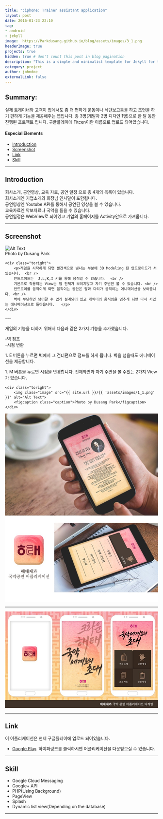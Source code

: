 ```yaml
---
title: ":iphone: Trainer assistant application"
layout: post
date: 2016-01-23 22:10
tag:
- android
- jekyll
image:  https://Parkdusang.github.io/blog/assets/images/3_1.png
headerImage: true
projects: true
hidden: true # don't count this post in blog pagination
description: "This is a simple and minimalist template for Jekyll for those who likes to eat noodles."
category: project
author: johndoe
externalLink: false
---
```

## Summary:

실제 트레이너와 고객이 집에서도 좀 더 편하게 운동이나 식단보고등을 하고 조언을 하기 편하게 기능을 제공해주는 앱입니다.
총 3명(개발자 2명 디자인 1명)으로 한 달 동안 진행된 프로젝트 입니다.
구글플레이에 Fitcen이란 이름으로 업로드 되어있습니다.

#### Especial Elements
- [Introduction](#introduction)
- [Screenshot](#screenshot)
- [Link](#link)
- [Skill](#skill)


---
## Introduction

회사소개, 공연영상, 교육 자료, 공연 일정 으로 총 4개의 목록이 있습니다.  
회사소개엔 기업소개와 회장님 인사말이 포함됩니다.  
공연영상엔 Youtube API를 통해서 공연된 영상을 볼 수 있습니다.  
교육자료엔 악보자료나 국악을 들을 수 있습니다.  
공연일정은 WebView로 되어있고 기업의 홈페이지를 Activity안으로 가져옵니다.  

---

## Screenshot

<div class="side-by-side">
    <div class="toleft">
        <img class="image" src="{{ site.url }}/{{ 'assets/images/1_2.png' }}" alt="Alt Text">
        <figcaption class="caption">Photo by Dusang Park</figcaption>
    </div>

    <div class="toright">
        <p>게임을 시작하게 되면 빨간색으로 빛나는 부분에 3D Modeling 된 안드로이드가 서 있습니다.  <br />
        안드로이드는  J,L,K,I 키를 통해 움직일 수 있습니다.  <br />  
        기본으로 적용되는 View는 맵 전체가 보이지않고 자기 주변만 볼 수 있습니다. <br />
        안드로이를 움직이게 되면 움직이는 동안은 팔과 다리가 움직이는 에니메이션을 보여줍니다. <br />
        벽에 부딪히면 넘어갈 수 없게 설계되어 있고 캐릭터의 움직임을 멈추게 되면 다시 서있는 애니메이션으로 돌아옵니다.   </p>
    </div>
</div>
---  
<div class="side-by-side">
    <div class="toleft">
        <p>게임의 기능을 더하기 위해서 다음과 같은 2가지 기능을 추가했습니다.</p>
        <span> -벽 점프</span><br />
        <span> -시점 변환</span>
        <p>1. E 버튼을 누르면 벽에서 그 건너편으로 점프를 하게 됩니다. 벽을 넘을때도 에니메이션을 제공합니다.</p>
        <p>1. M 버튼을 누르면 시점을 변경합니다. 전체화면과 자기 주변을 볼 수있는 2가지 View가 있습니다.</p>
    </div>

    <div class="toright">
        <img class="image" src="{{ site.url }}/{{ 'assets/images/1_1.png' }}" alt="Alt Text">
        <figcaption class="caption">Photo by Dusang Park</figcaption>
    </div>
</div>

![Screenshot](https://raw.githubusercontent.com/Parkdusang/blog/gh-pages/assets/images/2_1.jpeg)  

---  

![Screenshot](https://raw.githubusercontent.com/Parkdusang/blog/gh-pages/assets/images/2_2.jpeg)  

---
## Link
이 어플리케이션은 현제 구글플레이에 업로드 되어있습니다.  
- [Google Play](https://play.google.com/store/apps/details?id=com.fitcen.parkdusang.healthtrainer). 하이퍼링크를 클릭하시면 어플리케이션을 다운받으실 수 있습니다.

---

## Skill

- Google Cloud Messaging
- Google+ API
- PHP(Using Background)
- PageView
- Splash
- Dynamic list view(Depending on the database)




---
